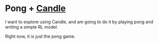 # Pong + [Candle](https://github.com/huggingface/candle)

I want to explore using Candle, and am going to do it by playing pong and writing a simple RL model.

Right now, it is just the pong game. 
